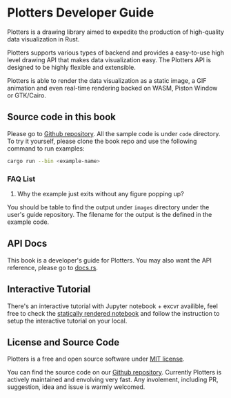 # Plotters Developer Guide

Plotters is a drawing library aimed to expedite the production of high-quality data visualization in Rust.

Plotters supports various types of backend and provides a easy-to-use high level drawing API that
makes data visualization easy. The Plotters API is designed to be highly flexible and extensible.

Plotters is able to render the data visualization as a static image, a GIF animation and even real-time rendering
backed on WASM, Piston Window or GTK/Cairo. 

## Source code in this book

Please go to [Github repository](https://github.com/plotters-rs/guide). All the sample code is under `code`
directory. 
To try it yourself, please clone the book repo and use the following command to run examples:

```bash
cargo run --bin <example-name>
```

### FAQ List

1. Why the example just exits without any figure popping up?

You should be table to find the output under `images` directory under the user's guide repository. 
The filename for the output is the defined in the example code.

## API Docs

This book is a developer's guide for Plotters. You may also want the API reference, please go to [docs.rs](https://docs.rs/plotters).

## Interactive Tutorial

There's an interactive tutorial with Jupyter notebook + excvr availible, feel free to check the [statically rendered notebook](https://plotters-rs.github.io/plotters-doc-data/evcxr-jupyter-integration.html)
and follow the instruction to setup the interactive tutorial on your local.

## License and Source Code

Plotters is a free and open source software under [MIT license](https://github.com/38/plotters/blob/master/LICENSE). 

You can find the source code on our [Github repository](https://github.com/38/plotters). 
Currently Plotters is actively maintained and envolving very fast. Any involement, 
including PR, suggestion, idea and issue is warmly welcomed.
